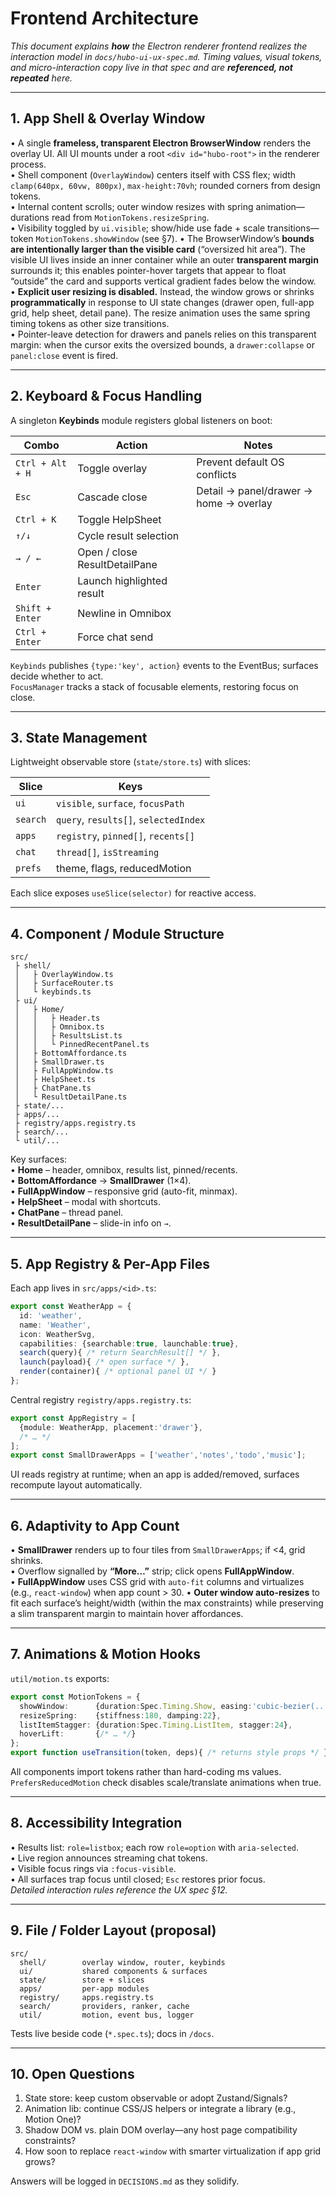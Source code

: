 # Frontend Architecture

_This document explains **how** the Electron renderer frontend realizes the interaction model in `docs/hubo-ui-ux-spec.md`.  Timing values, visual tokens, and micro-interaction copy live in that spec and are **referenced, not repeated** here._

---

## 1. App Shell & Overlay Window
• A single **frameless, transparent Electron BrowserWindow** renders the overlay UI. All UI mounts under a root `<div id="hubo-root">` in the renderer process.  
• Shell component (`OverlayWindow`) centers itself with CSS flex; width `clamp(640px, 60vw, 800px)`, `max-height:70vh`; rounded corners from design tokens.  
• Internal content scrolls; outer window resizes with spring animation—durations read from `MotionTokens.resizeSpring`.  
• Visibility toggled by `ui.visible`; show/hide use fade + scale transitions—token `MotionTokens.showWindow` (see §7).
• The BrowserWindow’s **bounds are intentionally larger than the visible card** (“oversized hit area”). The visible UI lives inside an inner container while an outer **transparent margin** surrounds it; this enables pointer-hover targets that appear to float “outside” the card and supports vertical gradient fades below the window.  
• **Explicit user resizing is disabled.** Instead, the window grows or shrinks **programmatically** in response to UI state changes (drawer open, full-app grid, help sheet, detail pane). The resize animation uses the same spring timing tokens as other size transitions.  
• Pointer-leave detection for drawers and panels relies on this transparent margin: when the cursor exits the oversized bounds, a `drawer:collapse` or `panel:close` event is fired.  

---

## 2. Keyboard & Focus Handling
A singleton **Keybinds** module registers global listeners on boot:

| Combo | Action | Notes |
|-------|--------|-------|
| `Ctrl + Alt + H` | Toggle overlay | Prevent default OS conflicts |
| `Esc` | Cascade close | Detail → panel/drawer → home → overlay |
| `Ctrl + K` | Toggle HelpSheet |
| `↑/↓` | Cycle result selection |
| `→ / ←` | Open / close ResultDetailPane |
| `Enter` | Launch highlighted result |
| `Shift + Enter` | Newline in Omnibox |
| `Ctrl + Enter` | Force chat send |

`Keybinds` publishes `{type:'key', action}` events to the EventBus; surfaces decide whether to act.  
`FocusManager` tracks a stack of focusable elements, restoring focus on close.

---

## 3. State Management
Lightweight observable store (`state/store.ts`) with slices:

| Slice | Keys |
|-------|------|
| `ui` | `visible`, `surface`, `focusPath` |
| `search` | `query`, `results[]`, `selectedIndex` |
| `apps` | `registry`, `pinned[]`, `recents[]` |
| `chat` | `thread[]`, `isStreaming` |
| `prefs` | theme, flags, reducedMotion |

Each slice exposes `useSlice(selector)` for reactive access.

---

## 4. Component / Module Structure
```
src/
 ├ shell/
 │   ├ OverlayWindow.ts
 │   ├ SurfaceRouter.ts
 │   └ keybinds.ts
 ├ ui/
 │   ├ Home/
 │   │   ├ Header.ts
 │   │   ├ Omnibox.ts
 │   │   ├ ResultsList.ts
 │   │   └ PinnedRecentPanel.ts
 │   ├ BottomAffordance.ts
 │   ├ SmallDrawer.ts
 │   ├ FullAppWindow.ts
 │   ├ HelpSheet.ts
 │   ├ ChatPane.ts
 │   └ ResultDetailPane.ts
 ├ state/...
 ├ apps/...
 ├ registry/apps.registry.ts
 ├ search/...
 └ util/...
```
Key surfaces:  
• **Home** – header, omnibox, results list, pinned/recents.  
• **BottomAffordance** → **SmallDrawer** (1×4).  
• **FullAppWindow** – responsive grid (auto-fit, minmax).  
• **HelpSheet** – modal with shortcuts.  
• **ChatPane** – thread panel.  
• **ResultDetailPane** – slide-in info on `→`.

---

## 5. App Registry & Per-App Files
Each app lives in `src/apps/<id>.ts`:

```ts
export const WeatherApp = {
  id: 'weather',
  name: 'Weather',
  icon: WeatherSvg,
  capabilities: {searchable:true, launchable:true},
  search(query){ /* return SearchResult[] */ },
  launch(payload){ /* open surface */ },
  render(container){ /* optional panel UI */ }
};
```

Central registry `registry/apps.registry.ts`:

```ts
export const AppRegistry = [
  {module: WeatherApp, placement:'drawer'},
  /* … */
];
export const SmallDrawerApps = ['weather','notes','todo','music'];
```

UI reads registry at runtime; when an app is added/removed, surfaces recompute layout automatically.

---

## 6. Adaptivity to App Count
• **SmallDrawer** renders up to four tiles from `SmallDrawerApps`; if <4, grid shrinks.  
• Overflow signalled by **“More…”** strip; click opens **FullAppWindow**.  
• **FullAppWindow** uses CSS grid with `auto-fit` columns and virtualizes (e.g., `react-window`) when app count > 30.
• **Outer window auto-resizes** to fit each surface’s height/width (within the max constraints) while preserving a slim transparent margin to maintain hover affordances.

---

## 7. Animations & Motion Hooks
`util/motion.ts` exports:

```ts
export const MotionTokens = {
  showWindow:      {duration:Spec.Timing.Show, easing:'cubic-bezier(...)'},
  resizeSpring:    {stiffness:180, damping:22},
  listItemStagger: {duration:Spec.Timing.ListItem, stagger:24},
  hoverLift:       {/* … */}
};
export function useTransition(token, deps){ /* returns style props */ }
```

All components import tokens rather than hard-coding ms values.  
`PrefersReducedMotion` check disables scale/translate animations when true.

---

## 8. Accessibility Integration
• Results list: `role=listbox`; each row `role=option` with `aria-selected`.  
• Live region announces streaming chat tokens.  
• Visible focus rings via `:focus-visible`.  
• All surfaces trap focus until closed; `Esc` restores prior focus.  
_Detailed interaction rules reference the UX spec §12._

---

## 9. File / Folder Layout (proposal)
```
src/
  shell/        overlay window, router, keybinds
  ui/           shared components & surfaces
  state/        store + slices
  apps/         per-app modules
  registry/     apps.registry.ts
  search/       providers, ranker, cache
  util/         motion, event bus, logger
```
Tests live beside code (`*.spec.ts`); docs in `/docs`.

---

## 10. Open Questions
1. State store: keep custom observable or adopt Zustand/Signals?  
2. Animation lib: continue CSS/JS helpers or integrate a library (e.g., Motion One)?  
3. Shadow DOM vs. plain DOM overlay—any host page compatibility constraints?  
4. How soon to replace `react-window` with smarter virtualization if app grid grows?  

Answers will be logged in `DECISIONS.md` as they solidify.  
